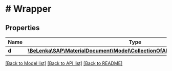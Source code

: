 # # Wrapper

## Properties

Name | Type | Description | Notes
------------ | ------------- | ------------- | -------------
**d** | [**\BeLenka\SAP\MaterialDocument\Model\CollectionOfAMaterialDocumentHeaderType**](CollectionOfAMaterialDocumentHeaderType.md) |  | [optional]

[[Back to Model list]](../../README.md#models) [[Back to API list]](../../README.md#endpoints) [[Back to README]](../../README.md)

